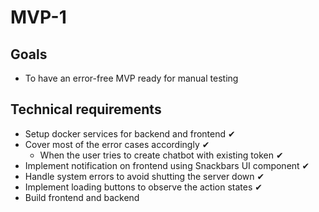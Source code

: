 # MVP-1

## Goals

- To have an error-free MVP ready for manual testing

## Technical requirements

- Setup docker services for backend and frontend ✔
- Cover most of the error cases accordingly ✔
  - When the user tries to create chatbot with existing token ✔
- Implement notification on frontend using Snackbars UI component ✔
- Handle system errors to avoid shutting the server down ✔
- Implement loading buttons to observe the action states ✔
- Build frontend and backend